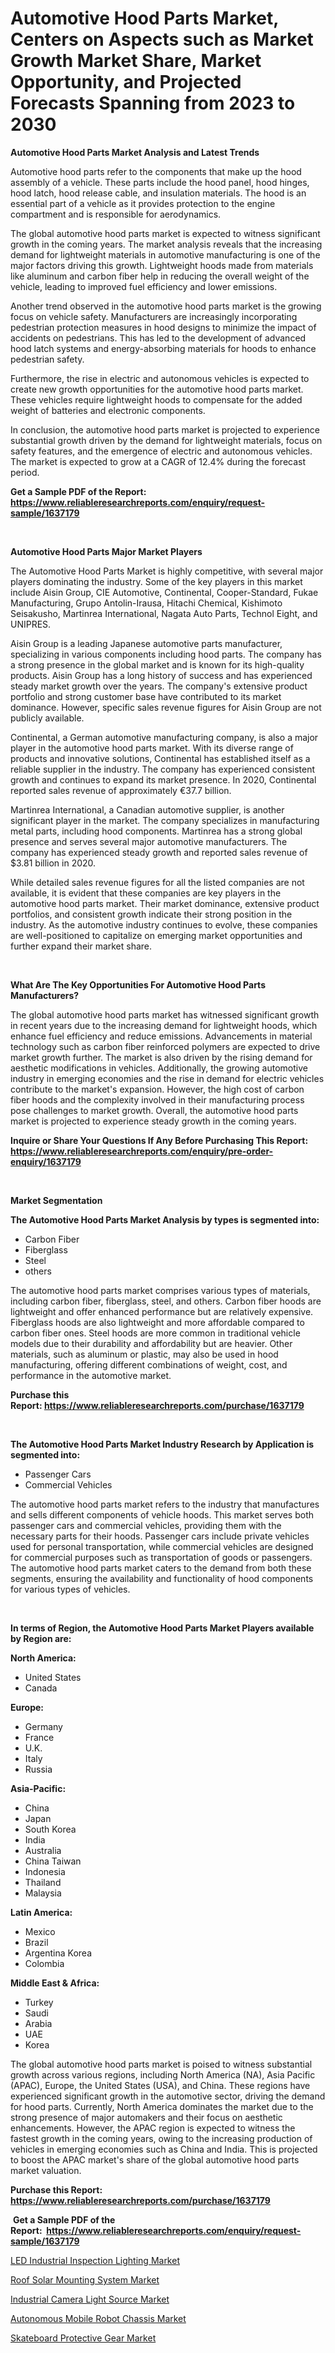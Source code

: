 <p><h1>Automotive Hood Parts Market, Centers on Aspects such as Market Growth Market Share, Market Opportunity, and Projected Forecasts Spanning from 2023 to 2030</h1></p><p><strong>Automotive Hood Parts Market Analysis and Latest Trends</strong></p>
<p><p>Automotive hood parts refer to the components that make up the hood assembly of a vehicle. These parts include the hood panel, hood hinges, hood latch, hood release cable, and insulation materials. The hood is an essential part of a vehicle as it provides protection to the engine compartment and is responsible for aerodynamics.</p><p>The global automotive hood parts market is expected to witness significant growth in the coming years. The market analysis reveals that the increasing demand for lightweight materials in automotive manufacturing is one of the major factors driving this growth. Lightweight hoods made from materials like aluminum and carbon fiber help in reducing the overall weight of the vehicle, leading to improved fuel efficiency and lower emissions.</p><p>Another trend observed in the automotive hood parts market is the growing focus on vehicle safety. Manufacturers are increasingly incorporating pedestrian protection measures in hood designs to minimize the impact of accidents on pedestrians. This has led to the development of advanced hood latch systems and energy-absorbing materials for hoods to enhance pedestrian safety.</p><p>Furthermore, the rise in electric and autonomous vehicles is expected to create new growth opportunities for the automotive hood parts market. These vehicles require lightweight hoods to compensate for the added weight of batteries and electronic components.</p><p>In conclusion, the automotive hood parts market is projected to experience substantial growth driven by the demand for lightweight materials, focus on safety features, and the emergence of electric and autonomous vehicles. The market is expected to grow at a CAGR of 12.4% during the forecast period.</p></p>
<p><strong>Get a Sample PDF of the Report:&nbsp; <a href="https://www.reliableresearchreports.com/enquiry/request-sample/1637179">https://www.reliableresearchreports.com/enquiry/request-sample/1637179</a></strong></p>
<p>&nbsp;</p>
<p><strong>Automotive Hood Parts Major Market Players</strong></p>
<p><p>The Automotive Hood Parts Market is highly competitive, with several major players dominating the industry. Some of the key players in this market include Aisin Group, CIE Automotive, Continental, Cooper-Standard, Fukae Manufacturing, Grupo Antolin-Irausa, Hitachi Chemical, Kishimoto Seisakusho, Martinrea International, Nagata Auto Parts, Technol Eight, and UNIPRES.</p><p>Aisin Group is a leading Japanese automotive parts manufacturer, specializing in various components including hood parts. The company has a strong presence in the global market and is known for its high-quality products. Aisin Group has a long history of success and has experienced steady market growth over the years. The company's extensive product portfolio and strong customer base have contributed to its market dominance. However, specific sales revenue figures for Aisin Group are not publicly available.</p><p>Continental, a German automotive manufacturing company, is also a major player in the automotive hood parts market. With its diverse range of products and innovative solutions, Continental has established itself as a reliable supplier in the industry. The company has experienced consistent growth and continues to expand its market presence. In 2020, Continental reported sales revenue of approximately €37.7 billion.</p><p>Martinrea International, a Canadian automotive supplier, is another significant player in the market. The company specializes in manufacturing metal parts, including hood components. Martinrea has a strong global presence and serves several major automotive manufacturers. The company has experienced steady growth and reported sales revenue of $3.81 billion in 2020.</p><p>While detailed sales revenue figures for all the listed companies are not available, it is evident that these companies are key players in the automotive hood parts market. Their market dominance, extensive product portfolios, and consistent growth indicate their strong position in the industry. As the automotive industry continues to evolve, these companies are well-positioned to capitalize on emerging market opportunities and further expand their market share.</p></p>
<p>&nbsp;</p>
<p><strong>What Are The Key Opportunities For Automotive Hood Parts Manufacturers?</strong></p>
<p><p>The global automotive hood parts market has witnessed significant growth in recent years due to the increasing demand for lightweight hoods, which enhance fuel efficiency and reduce emissions. Advancements in material technology such as carbon fiber reinforced polymers are expected to drive market growth further. The market is also driven by the rising demand for aesthetic modifications in vehicles. Additionally, the growing automotive industry in emerging economies and the rise in demand for electric vehicles contribute to the market's expansion. However, the high cost of carbon fiber hoods and the complexity involved in their manufacturing process pose challenges to market growth. Overall, the automotive hood parts market is projected to experience steady growth in the coming years.</p></p>
<p><strong>Inquire or Share Your Questions If Any Before Purchasing This Report: <a href="https://www.reliableresearchreports.com/enquiry/pre-order-enquiry/1637179">https://www.reliableresearchreports.com/enquiry/pre-order-enquiry/1637179</a></strong></p>
<p>&nbsp;</p>
<p><strong>Market Segmentation</strong></p>
<p><strong>The Automotive Hood Parts Market Analysis by types is segmented into:</strong></p>
<p><ul><li>Carbon Fiber</li><li>Fiberglass</li><li>Steel</li><li>others</li></ul></p>
<p><p>The automotive hood parts market comprises various types of materials, including carbon fiber, fiberglass, steel, and others. Carbon fiber hoods are lightweight and offer enhanced performance but are relatively expensive. Fiberglass hoods are also lightweight and more affordable compared to carbon fiber ones. Steel hoods are more common in traditional vehicle models due to their durability and affordability but are heavier. Other materials, such as aluminum or plastic, may also be used in hood manufacturing, offering different combinations of weight, cost, and performance in the automotive market.</p></p>
<p><strong>Purchase this Report:&nbsp;<a href="https://www.reliableresearchreports.com/purchase/1637179">https://www.reliableresearchreports.com/purchase/1637179</a></strong></p>
<p>&nbsp;</p>
<p><strong>The Automotive Hood Parts Market Industry Research by Application is segmented into:</strong></p>
<p><ul><li>Passenger Cars</li><li>Commercial Vehicles</li></ul></p>
<p><p>The automotive hood parts market refers to the industry that manufactures and sells different components of vehicle hoods. This market serves both passenger cars and commercial vehicles, providing them with the necessary parts for their hoods. Passenger cars include private vehicles used for personal transportation, while commercial vehicles are designed for commercial purposes such as transportation of goods or passengers. The automotive hood parts market caters to the demand from both these segments, ensuring the availability and functionality of hood components for various types of vehicles.</p></p>
<p>&nbsp;</p>
<p><strong>In terms of Region, the Automotive Hood Parts Market Players available by Region are:</strong></p>
<p>
    <p> <strong> North America: </strong>
        <ul>
            <li>United States</li>
            <li>Canada</li>
        </ul>
        </p> 
    <p> <strong> Europe: </strong>
        <ul>
            <li>Germany</li>
            <li>France</li>
            <li>U.K.</li>
            <li>Italy</li>
            <li>Russia</li>
        </ul>
        </p> 
    <p> <strong> Asia-Pacific: </strong>
        <ul>
            <li>China</li>
            <li>Japan</li>
            <li>South Korea</li>
            <li>India</li>
            <li>Australia</li>
            <li>China Taiwan</li>
            <li>Indonesia</li>
            <li>Thailand</li>
            <li>Malaysia</li>
        </ul>
        </p> 
    <p> <strong> Latin America: </strong>
        <ul>
            <li>Mexico</li>
            <li>Brazil</li>
            <li>Argentina Korea</li>
            <li>Colombia</li>
        </ul>
        </p> 
    <p> <strong> Middle East & Africa: </strong>
        <ul>
            <li>Turkey</li>
            <li>Saudi</li>
            <li>Arabia</li>
            <li>UAE</li>
            <li>Korea</li>
        </ul>
    </p>
    </p>
<p><p>The global automotive hood parts market is poised to witness substantial growth across various regions, including North America (NA), Asia Pacific (APAC), Europe, the United States (USA), and China. These regions have experienced significant growth in the automotive sector, driving the demand for hood parts. Currently, North America dominates the market due to the strong presence of major automakers and their focus on aesthetic enhancements. However, the APAC region is expected to witness the fastest growth in the coming years, owing to the increasing production of vehicles in emerging economies such as China and India. This is projected to boost the APAC market's share of the global automotive hood parts market valuation.</p></p>
<p><strong>Purchase this Report: <a href="https://www.reliableresearchreports.com/purchase/1637179">https://www.reliableresearchreports.com/purchase/1637179</a></strong></p>
<p>&nbsp;<strong>Get a Sample PDF of the Report:&nbsp;&nbsp;<a href="https://www.reliableresearchreports.com/enquiry/request-sample/1637179">https://www.reliableresearchreports.com/enquiry/request-sample/1637179</a></strong></p>
<p><strong></strong></p>
<p><p><a href="https://www.linkedin.com/pulse/led-industrial-inspection-lighting-market-size-share-global-ykv8e/">LED Industrial Inspection Lighting Market</a></p><p><a href="https://medium.com/@chiragreportprime2/roof-solar-mounting-system-market-size-growth-forecast-2023-2030-f9f3eca1493f">Roof Solar Mounting System Market</a></p><p><a href="https://www.linkedin.com/pulse/industrial-camera-light-source-market-share-amp-new-trends-ytsye/">Industrial Camera Light Source Market</a></p><p><a href="https://www.linkedin.com/pulse/autonomous-mobile-robot-chassis-market-research-report-provides-5ve5e/">Autonomous Mobile Robot Chassis Market</a></p><p><a href="https://medium.com/@angelageorge32/skateboard-protective-gear-market-size-growth-forecast-2023-2030-d4c1f9906d29">Skateboard Protective Gear Market</a></p></p>